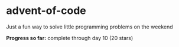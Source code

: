 # advent-of-code

Just a fun way to solve little programming problems on the weekend

**Progress so far:** complete through day 10 (20 stars)

